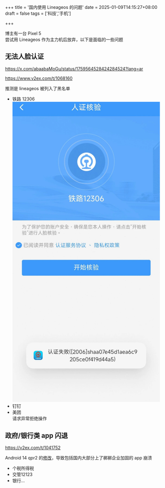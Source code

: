 +++
title = '国内使用 Lineageos 的问题'
date = 2025-01-09T14:15:27+08:00
draft = false
tags = ['科技','手机']

+++

博主有一台 Pixel 5  
尝试用 Lineageos 作为主力机后放弃，以下是面临的一些问题

## 无法人脸认证

https://x.com/abaabaMoGu/status/1759564528424284524?lang=ar

https://www.v2ex.com/t/1068160

推测是 lineageos 被列入了黑名单

- 铁路 12306  
  ![12306](assets/12306.webp?width=60)
- 钉钉
- 美团  
  请求异常拒绝操作

## 政府/银行类 app 闪退

https://v2ex.com/t/1041752

Android 14 qpr2 的[修改](https://github.com/crdroidandroid/android_art/commit/f6d02cf544f1bdb8cb0ae90603fbcc2b9f5b3c47)，导致包括国内大部分上了梆梆企业加固的 app 崩溃

- 个税所得税
- 交管12123
- 银行...